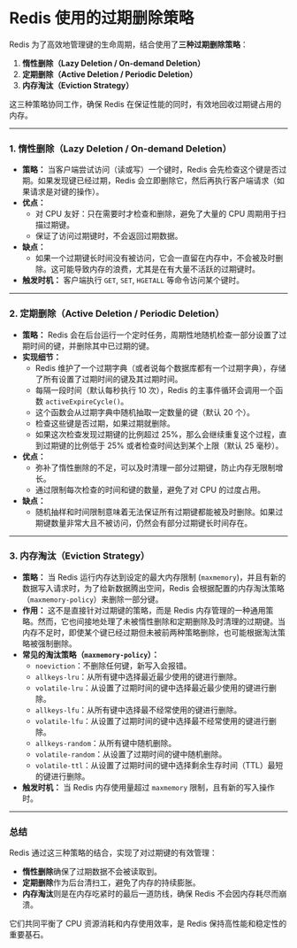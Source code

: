 # Redis 使用的过期删除策略

Redis 为了高效地管理键的生命周期，结合使用了**三种过期删除策略**：

1.  **惰性删除（Lazy Deletion / On-demand Deletion）**
2.  **定期删除（Active Deletion / Periodic Deletion）**
3.  **内存淘汰（Eviction Strategy）**

这三种策略协同工作，确保 Redis 在保证性能的同时，有效地回收过期键占用的内存。

---

### 1. 惰性删除（Lazy Deletion / On-demand Deletion）

* **策略：** 当客户端尝试访问（读或写）一个键时，Redis 会先检查这个键是否过期。如果发现键已经过期，Redis 会立即删除它，然后再执行客户端请求（如果请求是对键的操作）。
* **优点：**
    * 对 CPU 友好：只在需要时才检查和删除，避免了大量的 CPU 周期用于扫描过期键。
    * 保证了访问过期键时，不会返回过期数据。
* **缺点：**
    * 如果一个过期键长时间没有被访问，它会一直留在内存中，不会被及时删除。这可能导致内存的浪费，尤其是在有大量不活跃的过期键时。
* **触发时机：** 客户端执行 `GET`, `SET`, `HGETALL` 等命令访问某个键时。

---

### 2. 定期删除（Active Deletion / Periodic Deletion）

* **策略：** Redis 会在后台运行一个定时任务，周期性地随机检查一部分设置了过期时间的键，并删除其中已过期的键。
* **实现细节：**
    * Redis 维护了一个过期字典（或者说每个数据库都有一个过期字典），存储了所有设置了过期时间的键及其过期时间。
    * 每隔一段时间（默认每秒执行 10 次），Redis 的主事件循环会调用一个函数 `activeExpireCycle()`。
    * 这个函数会从过期字典中随机抽取一定数量的键（默认 20 个）。
    * 检查这些键是否过期，如果过期就删除。
    * 如果这次检查发现过期键的比例超过 25%，那么会继续重复这个过程，直到过期键的比例低于 25% 或者检查时间达到某个上限（默认 25 毫秒）。
* **优点：**
    * 弥补了惰性删除的不足，可以及时清理一部分过期键，防止内存无限制增长。
    * 通过限制每次检查的时间和键的数量，避免了对 CPU 的过度占用。
* **缺点：**
    * 随机抽样和时间限制意味着无法保证所有过期键都能被及时删除。如果过期键数量非常大且不被访问，仍然会有部分过期键长时间存在。

---

### 3. 内存淘汰（Eviction Strategy）

* **策略：** 当 Redis 运行内存达到设定的最大内存限制 (`maxmemory`)，并且有新的数据写入请求时，为了给新数据腾出空间，Redis 会根据配置的内存淘汰策略（`maxmemory-policy`）来删除一部分键。
* **作用：** 这不是直接针对过期键的策略，而是 Redis 内存管理的一种通用策略。然而，它也间接地处理了未被惰性删除和定期删除及时清理的过期键。当内存不足时，即使某个键已经过期但未被前两种策略删除，也可能根据淘汰策略被强制删除。
* **常见的淘汰策略（`maxmemory-policy`）：**
    * `noeviction`：不删除任何键，新写入会报错。
    * `allkeys-lru`：从所有键中选择最近最少使用的键进行删除。
    * `volatile-lru`：从设置了过期时间的键中选择最近最少使用的键进行删除。
    * `allkeys-lfu`：从所有键中选择最不经常使用的键进行删除。
    * `volatile-lfu`：从设置了过期时间的键中选择最不经常使用的键进行删除。
    * `allkeys-random`：从所有键中随机删除。
    * `volatile-random`：从设置了过期时间的键中随机删除。
    * `volatile-ttl`：从设置了过期时间的键中选择剩余生存时间（TTL）最短的键进行删除。
* **触发时机：** 当 Redis 内存使用量超过 `maxmemory` 限制，且有新的写入操作时。

---

### 总结

Redis 通过这三种策略的结合，实现了对过期键的有效管理：

* **惰性删除**确保了过期数据不会被读取到。
* **定期删除**作为后台清扫工，避免了内存的持续膨胀。
* **内存淘汰**则是在内存吃紧时的最后一道防线，确保 Redis 不会因内存耗尽而崩溃。

它们共同平衡了 CPU 资源消耗和内存使用效率，是 Redis 保持高性能和稳定性的重要基石。

```